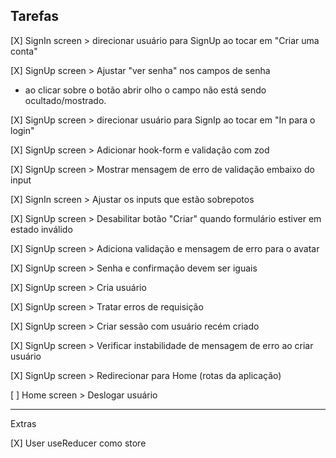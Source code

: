 ## Tarefas

[X] SignIn screen > direcionar usuário para SignUp ao tocar em "Criar uma conta"

[X] SignUp screen > Ajustar "ver senha" nos campos de senha

- ao clicar sobre o botão abrir olho o campo não está sendo ocultado/mostrado.

[X] SignUp screen > direcionar usuário para SignIp ao tocar em "In para o login"

[X] SignUp screen > Adicionar hook-form e validação com zod

[X] SignUp screen > Mostrar mensagem de erro de validação embaixo do input

[X] SignIn screen > Ajustar os inputs que estão sobrepotos

[X] SignUp screen > Desabilitar botão "Criar" quando formulário estiver em estado inválido

[X] SignUp screen > Adiciona validação e mensagem de erro para o avatar

[X] SignUp screen > Senha e confirmação devem ser iguais

[X] SignUp screen > Cria usuário

[X] SignUp screen > Tratar erros de requisição

[X] SignUp screen > Criar sessão com usuário recém criado

[X] SignUp screen > Verificar instabilidade de mensagem de erro ao criar usuário

[X] SignUp screen > Redirecionar para Home (rotas da aplicação)

[ ] Home screen > Deslogar usuário

---

Extras

[X] User useReducer como store
